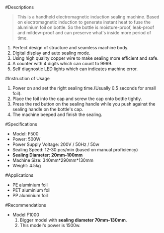 #Descriptions
> This is a handheld electromagnetic induction sealing machine. Based on electromagnetic induction to generate instant heat to fuse the aluminium foil on bottle. So the bottle is moisture-proof, leak-proof and mildew-proof and can preserve what's inside more period of time.

1. Perfect design of structure and seamless machine body.
2. Digital display and auto sealing mode.
3. Using high quality copper wire to make sealing more efficient and safe.
4. A counter with 4 digits which can count to 9999.
5. Self diagnostic LED lights which can indicates machine error.

#Instruction of Usage
1. Power on and set the right sealing time.(Usually 0.5 seconds for small foil).
2. Place the foil into the cap and screw the cap onto bottle tightly.
3. Press the red button on the sealing handle while you push against the sealing handle on the bottle's cap.
4. The machine beeped and finish the sealing.

#Specifications
- Model: F500
- Power: 500W
- Power Supply Voltage: 200V / 50Hz / 50w
- Sealing Speed: 12-30 pcs/min (based on manual proficiency)
- **Sealing Diameter: 20mm-100mm**
- Machine Size: 340mm\*290mm\*130mm
- Weight: 4.5kg

#Applications
- PE aluminium foil
- PET aluminium foil
- PP aluminium foil

#Recommendations
- Model F1000
  1. Bigger model with **sealing diameter 70mm-130mm**.
  2. This model's power is 1500w.
